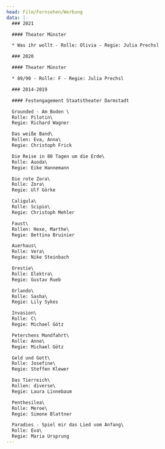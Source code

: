 ```yaml
---
head: Film/Fernsehen/Werbung
data: |-
  ### 2021	 	

  #### Theater Münster

  * Was ihr wollt - Rolle: Olivia - Regie: Julia Prechsl

  ### 2020	 	

  #### Theater Münster

  * 89/90 - Rolle: F - Regie: Julia Prechsl

  ### 2014-2019	 	

  #### Festengagement Staatstheater Darmstadt

  Grounded - Am Boden \
  Rolle: Pilotin\
  Regie: Richard Wagner

  Das weiße Band\
  Rollen: Eva, Anna\
  Regie: Christoph Frick

  Die Reise in 80 Tagen um die Erde\
  Rolle: Auoda\
  Regie: Eike Hannemann

  Die rote Zora\
  Rolle: Zora\
  Regie: Ulf Görke

  Caligula\
  Rolle: Scipio\
  Regie: Christoph Mehler

  Faust\
  Rollen: Hexe, Marthe\
  Regie: Bettina Bruinier

  Auerhaus\
  Rolle: Vera\
  Regie: Nike Steinbach

  Orestie\
  Rolle: Elektra\
  Regie: Gustav Rueb

  Orlando\
  Rolle: Sasha\
  Regie: Lily Sykes

  Invasion\
  Rolle: C\
  Regie: Michael Götz

  Peterchens Mondfahrt\
  Rolle: Anne\
  Regie: Michael Götz

  Geld und Gott\
  Rolle: Josefine\
  Regie: Steffen Klewer

  Das Tierreich\
  Rollen: diverse\
  Regie: Laura Linnebaum

  Penthesilea\
  Rolle: Meroe\
  Regie: Simone Blattner

  Paradies - Spiel mir das Lied vom Anfang\
  Rolle: Eva\
  Regie: Maria Ursprung
---
```

